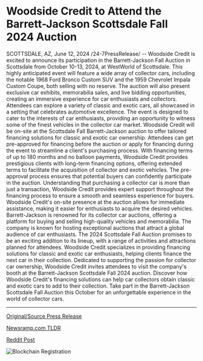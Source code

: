 # Woodside Credit to Attend the Barrett-Jackson Scottsdale Fall 2024 Auction

SCOTTSDALE, AZ, June 12, 2024 /24-7PressRelease/ -- Woodside Credit is excited to announce its participation in the Barrett-Jackson Fall Auction in Scottsdale from October 10-13, 2024, at WestWorld of Scottsdale. This highly anticipated event will feature a wide array of collector cars, including the notable 1968 Ford Bronco Custom SUV and the 1959 Chevrolet Impala Custom Coupe, both selling with no reserve. The auction will also present exclusive car exhibits, memorabilia sales, and live bidding opportunities, creating an immersive experience for car enthusiasts and collectors.  Attendees can explore a variety of classic and exotic cars, all showcased in a setting that celebrates automotive excellence. The event is designed to cater to the interests of car enthusiasts, providing an opportunity to witness some of the finest vehicles in the collector car market.  Woodside Credit will be on-site at the Scottsdale Fall Barrett-Jackson auction to offer tailored financing solutions for classic and exotic car ownership. Attendees can get pre-approved for financing before the auction or apply for financing during the event to streamline a client's purchasing process. With financing terms of up to 180 months and no balloon payments, Woodside Credit provides prestigious clients with long-term financing options, offering extended terms to facilitate the acquisition of collector and exotic vehicles.  The pre-approval process ensures that potential buyers can confidently participate in the auction. Understanding that purchasing a collector car is more than just a transaction, Woodside Credit provides expert support throughout the financing process to ensure a smooth and seamless experience for buyers. Woodside Credit's on-site presence at the auction allows for immediate assistance, making it easier for enthusiasts to acquire the desired vehicles.  Barrett-Jackson is renowned for its collector car auctions, offering a platform for buying and selling high-quality vehicles and memorabilia. The company is known for hosting exceptional auctions that attract a global audience of car enthusiasts. The 2024 Scottsdale Fall Auction promises to be an exciting addition to its lineup, with a range of activities and attractions planned for attendees.  Woodside Credit specializes in providing financing solutions for classic and exotic car enthusiasts, helping clients finance the next car in their collection. Dedicated to supporting the passion for collector car ownership, Woodside Credit invites attendees to visit the company's booth at the Barrett-Jackson Scottsdale Fall 2024 auction. Discover how Woodside Credit's financing solutions can help car collectors obtain classic and exotic cars to add to their collection.  Take part in the Barrett-Jackson Scottsdale Fall Auction this October for an unforgettable experience in the world of collector cars. 

---

[Original/Source Press Release](https://www.24-7pressrelease.com/press-release/511650/woodside-credit-to-attend-the-barrett-jackson-scottsdale-fall-2024-auction)
                    

[Newsramp.com TLDR](None) 



[Reddit Post](https://www.reddit.com/r/Business_NewsRamp/comments/1de0sn6/woodside_credit_to_offer_financing_solutions_at/) 



![Blockchain Registration](https://cdn.newsramp.app/24-7PressRelease/qrcode/246/12/numbDmbi.webp)